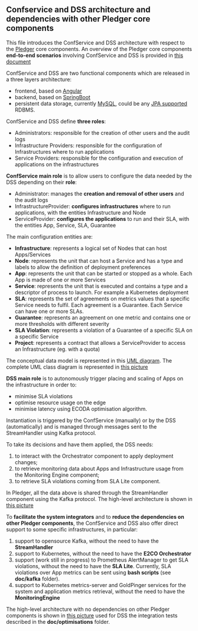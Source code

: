 ## Confservice and DSS architecture and dependencies with other Pledger core components

This file introduces the ConfService and DSS architecture with respect to the [Pledger](http://www.pledger-project.eu/) core components. An overview of the Pledger core components **end-to-end scenarios** involving ConfService and DSS is provided in [this document](Pledger_core_scenarios.md)

ConfService and DSS are two functional components which are released in a three layers architecture:
- frontend, based on [Angular](https://angular.io)
- backend, based on [SpringBoot](https://spring.io/projects/spring-boot)
- persistent data storage, currently [MySQL](https://www.mysql.com), could be any [JPA supported](https://en.wikibooks.org/wiki/Java_Persistence/Databases) RDBMS.

ConfService and DSS define **three roles**:
- Administrators: responsible for the creation of other users and the audit logs
- Infrastructure Providers: responsible for the configuration of Infrastructures where to run applications
- Service Providers: responsible for the configuration and execution of applications on the infrastructures

**ConfService main role** is to allow users to configure the data needed by the DSS depending on their **role**:
- Administrator: manages the **creation and removal of other users** and the audit logs
- InfrastructureProvider: **configures infrastructures** where to run applications, with the entities Infrastructure and Node
- ServiceProvider: **configures the applications** to run and their SLA, with the entities App, Service, SLA, Guarantee

The main configuration entities are:
- **Infrastructure**: represents a logical set of Nodes that can host Apps/Services
- **Node**: represents the unit that can host a Service and has a type and labels to allow the definition of deployment preferences
- **App**: represents the unit that can be started or stopped as a whole. Each App is made of one or more Services
- **Service**: represents the unit that is executed and contains a type and a descriptor of process to launch. For example a Kubernetes deployment
- **SLA**: represents the set of agreements on metrics values that a specific Service needs to fulfil. Each agreement is a Guarantee. Each Service can have one or more SLAs.
- **Guarantee**: represents an agreement on one metric and contains one or more thresholds with different severity
- **SLA Violation**: represents a violation of a Guarantee of a specific SLA on a specific Service
- **Project**: represents a contract that allows a ServiceProvider to access an Infrastructure (eg. with a quota)

The conceptual data model is represented in this [UML diagram](data_model.png). The complete UML class diagram is represented in [this picture](jhipster-jdl.png)


**DSS main role** is to autonomously trigger placing and scaling of Apps on the infrastructure in order to:
- minimise SLA violations
- optimise resource usage on the edge
- minimise latency using ECODA optimisation algorithm.

Instantiation is triggered by the ConfService (manually) or by the DSS (automatically) and is managed through messages sent to the StreamHandler using Kafka protocol.

To take its decisions and have them applied, the DSS needs: 
1. to interact with the Orchestrator component to apply deployment changes; 
2. to retrieve monitoring data about Apps and Infrastructure usage from the Monitoring Engine component;
3. to retrieve SLA violations coming from SLA Lite component. 

In Pledger, all the data above is shared through the StreamHandler component using the Kafka protocol. The high-level architecture is shown in [this picture](confservice_dss.drawio.png)

To **facilitate the system integrators** and to **reduce the dependencies on other Pledger components**, the ConfService and DSS also offer direct support to some specific infrastructures, in particular:
1. support to opensource Kafka, without the need to have the **StreamHandler**
2. support to Kubernetes, without the need to have the **E2CO Orchestrator**
3. support (work still in progress) to Prometheus AlertManager to get SLA violations, without the need to have the **SLA Lite**. Currently, SLA violations over App metrics can be sent using **bash scripts** (see **doc/kafka** folder).
4. support to Kubernetes metrics-server and GoldPinger services for the system and application metrics retrieval, without the need to have the **MonitoringEngine**

The high-level architecture with no dependencies on other Pledger components is shown in [this picture](confservice_dss_no_pledger.drawio.png) used for DSS the integration tests described in the **doc/optimisations** folder.

